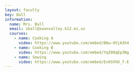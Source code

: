 ```yaml
---
layout: faculty
key: Ball
information:
  name: Mrs. Ball
  email: sball@swanvalley.k12.mi.us
  courses:
    - name: Cooking A
      video: https://www.youtube.com/embed/B6w-0VjA3h4
    - name: Cooking B
      video: https://www.youtube.com/embed/YqI00qEp3Ng
    - name: Sewing
      video: https://www.youtube.com/embed/Ev6SVhD_f-E
---
```

